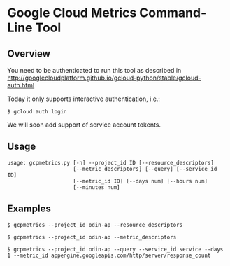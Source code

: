 # Google Cloud Metrics Command-Line Tool

## Overview

You need to be authenticated to run this tool as described in 
http://googlecloudplatform.github.io/gcloud-python/stable/gcloud-auth.html

Today it only supports interactive authentication, i.e.:

```$ gcloud auth login```

We will soon add support of service account tokents.

## Usage

```
usage: gcpmetrics.py [-h] --project_id ID [--resource_descriptors]
                     [--metric_descriptors] [--query] [--service_id ID]
                     [--metric_id ID] [--days num] [--hours num]
                     [--minutes num]
```

## Examples

```
$ gcpmetrics --project_id odin-ap --resource_descriptors

$ gcpmetrics --project_id odin-ap --metric_descriptors

$ gcpmetrics --project_id odin-ap --query --service_id service --days 1 --metric_id appengine.googleapis.com/http/server/response_count
```
